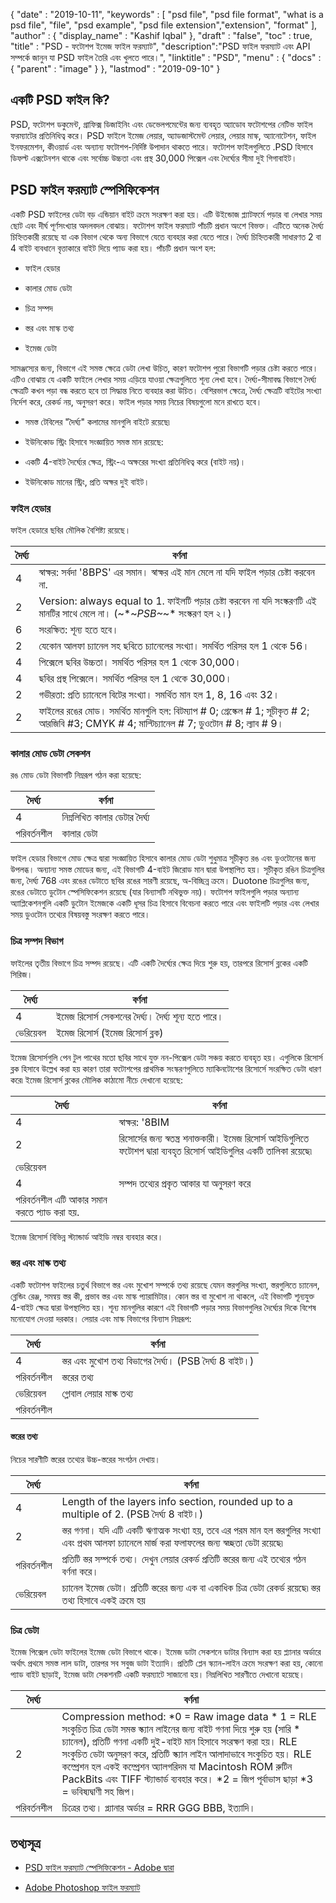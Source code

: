 {
  "date" : "2019-10-11",
  "keywords" : [ "psd file", "psd file format", "what is a psd file", "file", "psd example", "psd file extension","extension", "format" ],
  "author" : {
    "display_name" : "Kashif Iqbal"
},
  "draft" : "false",
  "toc" : true,
  "title" : "PSD - ফটোশপ ইমেজ ফাইল ফরম্যাট",
  "description":"PSD ফাইল ফরম্যাট এবং API সম্পর্কে জানুন যা PSD ফাইল তৈরি এবং খুলতে পারে।",
  "linktitle" : "PSD",
  "menu" : {
    "docs" : {
      "parent" : "image"
}
},
  "lastmod" : "2019-09-10"
}

## একটি PSD ফাইল কি?

PSD, ফটোশপ ডকুমেন্ট, গ্রাফিক্স ডিজাইনিং এবং ডেভেলপমেন্টের জন্য ব্যবহৃত অ্যাডোব ফটোশপের নেটিভ ফাইল ফরম্যাটের প্রতিনিধিত্ব করে। PSD ফাইলে ইমেজ লেয়ার, অ্যাডজাস্টমেন্ট লেয়ার, লেয়ার মাস্ক, অ্যানোটেশন, ফাইল ইনফরমেশন, কীওয়ার্ড এবং অন্যান্য ফটোশপ-নির্দিষ্ট উপাদান থাকতে পারে। ফটোশপ ফাইলগুলিতে .PSD হিসাবে ডিফল্ট এক্সটেনশন থাকে এবং সর্বোচ্চ উচ্চতা এবং প্রস্থ 30,000 পিক্সেল এবং দৈর্ঘ্যের সীমা দুই গিগাবাইট।

## PSD ফাইল ফরম্যাট স্পেসিফিকেশন ##

একটি PSD ফাইলের ডেটা বড় এন্ডিয়ান বাইট ক্রমে সংরক্ষণ করা হয়। এটি উইন্ডোজ প্ল্যাটফর্মে পড়ার বা লেখার সময় ছোট এবং দীর্ঘ পূর্ণসংখ্যার অদলবদল বোঝায়। ফটোশপ ফাইল ফরম্যাট পাঁচটি প্রধান অংশে বিভক্ত। এটিতে অনেক দৈর্ঘ্য চিহ্নিতকারী রয়েছে যা এক বিভাগ থেকে অন্য বিভাগে যেতে ব্যবহার করা যেতে পারে। দৈর্ঘ্য চিহ্নিতকারী সাধারণত 2 বা 4 বাইট ব্যবধানে বৃত্তাকারে বাইট দিয়ে প্যাড করা হয়। পাঁচটি প্রধান অংশ হল:

* ফাইল হেডার

* কালার মোড ডেটা

* চিত্র সম্পদ

* স্তর এবং মাস্ক তথ্য

* ইমেজ ডেটা


সামঞ্জস্যের জন্য, বিভাগে এই সমস্ত ক্ষেত্রে ডেটা লেখা উচিত, কারণ ফটোশপ পুরো বিভাগটি পড়ার চেষ্টা করতে পারে। এটিও বোঝায় যে একটি ফাইলে লেখার সময় এড়িয়ে যাওয়া ক্ষেত্রগুলিতে শূন্য লেখা হবে। দৈর্ঘ্য-সীমাবদ্ধ বিভাগে দৈর্ঘ্য ক্ষেত্রটি কখন পড়া বন্ধ করতে হবে তা সিদ্ধান্ত নিতে ব্যবহার করা উচিত। বেশিরভাগ ক্ষেত্রে, দৈর্ঘ্য ক্ষেত্রটি বাইটের সংখ্যা নির্দেশ করে, রেকর্ড নয়, অনুসরণ করে। ফাইল পড়ার সময় নিচের বিষয়গুলো মনে রাখতে হবে।

* সমস্ত টেবিলের "দৈর্ঘ্য" কলামের মানগুলি বাইটে রয়েছে৷

* ইউনিকোড স্ট্রিং হিসাবে সংজ্ঞায়িত সমস্ত মান রয়েছে:

* একটি 4-বাইট দৈর্ঘ্যের ক্ষেত্র, স্ট্রিং-এ অক্ষরের সংখ্যা প্রতিনিধিত্ব করে (বাইট নয়)।

* ইউনিকোড মানের স্ট্রিং, প্রতি অক্ষর দুই বাইট।


### ফাইল হেডার ###

ফাইল হেডারে ছবির মৌলিক বৈশিষ্ট্য রয়েছে।

|দৈর্ঘ্য | বর্ণনা
---|---|
|4|স্বাক্ষর: সর্বদা '8BPS' এর সমান। স্বাক্ষর এই মান মেলে না যদি ফাইল পড়ার চেষ্টা করবেন না.
|2|Version: always equal to 1. ফাইলটি পড়ার চেষ্টা করবেন না যদি সংস্করণটি এই মানটির সাথে মেলে না। (~*~*PSB~*~* সংস্করণ হল ২।)
|6|সংরক্ষিত: শূন্য হতে হবে।
|2|যেকোন আলফা চ্যানেল সহ ছবিতে চ্যানেলের সংখ্যা। সমর্থিত পরিসর হল 1 থেকে 56।
|4|পিক্সেলে ছবির উচ্চতা। সমর্থিত পরিসর হল 1 থেকে 30,000।
|4|ছবির প্রস্থ পিক্সেলে। সমর্থিত পরিসর হল 1 থেকে 30,000।
|2|গভীরতা: প্রতি চ্যানেলে বিটের সংখ্যা। সমর্থিত মান হল 1, 8, 16 এবং 32।
|2|ফাইলের রঙের মোড। সমর্থিত মানগুলি হল: বিটম্যাপ # 0; গ্রেস্কেল # 1; সূচীকৃত # 2; আরজিবি #3; CMYK # 4; মাল্টিচ্যানেল # 7; ডুওটোন # 8; ল্যাব # 9।

### কালার মোড ডেটা সেকশন ###

রঙ মোড ডেটা বিভাগটি নিম্নরূপ গঠন করা হয়েছে:


|দৈর্ঘ্য | বর্ণনা
---|---|
|4|নিম্নলিখিত কালার ডেটার দৈর্ঘ্য
|পরিবর্তনশীল|কালার ডেটা

ফাইল হেডার বিভাগে মোড ক্ষেত্র দ্বারা সংজ্ঞায়িত হিসাবে কালার মোড ডেটা শুধুমাত্র সূচীকৃত রঙ এবং ডুওটোনের জন্য উপলব্ধ। অন্যান্য সমস্ত মোডের জন্য, এই বিভাগটি 4-বাইট জিরোড মান দ্বারা উপস্থাপিত হয়। সূচীকৃত রঙিন চিত্রগুলির জন্য, দৈর্ঘ্য 768 এবং রঙের ডেটাতে ছবির রঙের সারণী রয়েছে, অ-বিচ্ছিন্ন ক্রমে। Duotone চিত্রগুলির জন্য, রঙের ডেটাতে ডুটোন স্পেসিফিকেশন রয়েছে (যার বিন্যাসটি নথিভুক্ত নয়)। ফটোশপ ফাইলগুলি পড়ার অন্যান্য অ্যাপ্লিকেশনগুলি একটি ডুটোন ইমেজকে একটি ধূসর চিত্র হিসাবে বিবেচনা করতে পারে এবং ফাইলটি পড়ার এবং লেখার সময় ডুওটোন তথ্যের বিষয়বস্তু সংরক্ষণ করতে পারে।

### চিত্র সম্পদ বিভাগ ###

ফাইলের তৃতীয় বিভাগে চিত্র সম্পদ রয়েছে। এটি একটি দৈর্ঘ্যের ক্ষেত্র দিয়ে শুরু হয়, তারপরে রিসোর্স ব্লকের একটি সিরিজ।


|দৈর্ঘ্য | বর্ণনা
---|---|
|4|ইমেজ রিসোর্স সেকশনের দৈর্ঘ্য। দৈর্ঘ্য শূন্য হতে পারে।
|ভেরিয়েবল|ইমেজ রিসোর্স (ইমেজ রিসোর্স ব্লক)

ইমেজ রিসোর্সগুলি পেন টুল পাথের মতো ছবির সাথে যুক্ত নন-পিক্সেল ডেটা সঞ্চয় করতে ব্যবহৃত হয়। এগুলিকে রিসোর্স ব্লক হিসাবে উল্লেখ করা হয় কারণ তারা ফটোশপের প্রাথমিক সংস্করণগুলিতে ম্যাকিনটোশের রিসোর্সে সংরক্ষিত ডেটা ধারণ করে৷ ইমেজ রিসোর্স ব্লকের মৌলিক কাঠামো নীচে দেখানো হয়েছে:


|দৈর্ঘ্য | বর্ণনা
---|---|
|4|স্বাক্ষর: '8BIM
|2|রিসোর্সের জন্য স্বতন্ত্র শনাক্তকারী। ইমেজ রিসোর্স আইডিগুলিতে ফটোশপ দ্বারা ব্যবহৃত রিসোর্স আইডিগুলির একটি তালিকা রয়েছে৷
|ভেরিয়েবল
|4|সম্পদ তথ্যের প্রকৃত আকার যা অনুসরণ করে
|পরিবর্তনশীল এটি আকার সমান করতে প্যাড করা হয়.

ইমেজ রিসোর্স বিভিন্ন স্ট্যান্ডার্ড আইডি নম্বর ব্যবহার করে।

### স্তর এবং মাস্ক তথ্য ###

একটি ফটোশপ ফাইলের চতুর্থ বিভাগে স্তর এবং মুখোশ সম্পর্কে তথ্য রয়েছে যেমন স্তরগুলির সংখ্যা, স্তরগুলিতে চ্যানেল, ব্লেন্ডিং রেঞ্জ, সমন্বয় স্তর কী, প্রভাব স্তর এবং মাস্ক প্যারামিটার। কোন স্তর বা মুখোশ না থাকলে, এই বিভাগটি শূন্যযুক্ত 4-বাইট ক্ষেত্র দ্বারা উপস্থাপিত হয়। শূন্য মানগুলির কারণে এই বিভাগটি পড়ার সময় বিভাগগুলির দৈর্ঘ্যের দিকে বিশেষ মনোযোগ দেওয়া দরকার। লেয়ার এবং মাস্ক বিভাগের বিন্যাস নিম্নরূপ:


|দৈর্ঘ্য | বর্ণনা
---|---|
|4|স্তর এবং মুখোশ তথ্য বিভাগের দৈর্ঘ্য। (PSB দৈর্ঘ্য 8 বাইট।)
|পরিবর্তনশীল|স্তরের তথ্য
|ভেরিয়েবল|গ্লোবাল লেয়ার মাস্ক তথ্য
|পরিবর্তনশীল

#### স্তরের তথ্য ####

নিচের সারণীটি স্তরের তথ্যের উচ্চ-স্তরের সংগঠন দেখায়।


|দৈর্ঘ্য | বর্ণনা
---|---|
|4|Length of the layers info section, rounded up to a multiple of 2. (PSB দৈর্ঘ্য 8 বাইট।)
|2|স্তর গণনা। যদি এটি একটি ঋণাত্মক সংখ্যা হয়, তবে এর পরম মান হল স্তরগুলির সংখ্যা এবং প্রথম আলফা চ্যানেলে মার্জ করা ফলাফলের জন্য স্বচ্ছতা ডেটা রয়েছে৷
|পরিবর্তনশীল|প্রতিটি স্তর সম্পর্কে তথ্য। দেখুন লেয়ার রেকর্ড প্রতিটি স্তরের জন্য এই তথ্যের গঠন বর্ণনা করে।
|ভেরিয়েবল|চ্যানেল ইমেজ ডেটা। প্রতিটি স্তরের জন্য এক বা একাধিক চিত্র ডেটা রেকর্ড রয়েছে৷ স্তর তথ্য হিসাবে একই ক্রমে হয়

### চিত্র ডেটা ###

ইমেজ পিক্সেল ডেটা ফাইলের ইমেজ ডেটা বিভাগে থাকে। ইমেজ ডাটা সেকশনে ডাটার বিন্যাস করা হয় প্ল্যানার অর্ডারে অর্থাৎ প্রথমে সমস্ত লাল ডাটা, তারপর সব সবুজ ডাটা ইত্যাদি। প্রতিটি প্লেন স্ক্যান-লাইন ক্রমে সংরক্ষণ করা হয়, কোনো প্যাড বাইট ছাড়াই, ইমেজ ডাটা সেকশনটি একটি ফরম্যাটে সাজানো হয়। নিম্নলিখিত সারণীতে দেখানো হয়েছে।

|দৈর্ঘ্য | বর্ণনা
---|---|
|2|Compression method: *0 = Raw image data * 1 = RLE সংকুচিত চিত্র ডেটা সমস্ত স্ক্যান লাইনের জন্য বাইট গণনা দিয়ে শুরু হয় (সারি * চ্যানেল), প্রতিটি গণনা একটি দুই-বাইট মান হিসাবে সংরক্ষণ করা হয়। RLE সংকুচিত ডেটা অনুসরণ করে, প্রতিটি স্ক্যান লাইন আলাদাভাবে সংকুচিত হয়। RLE কম্প্রেশন হল একই কম্প্রেশন অ্যালগরিদম যা Macintosh ROM রুটিন PackBits এবং TIFF স্ট্যান্ডার্ড ব্যবহার করে। *2 = জিপ পূর্বাভাস ছাড়া *3 = ভবিষ্যদ্বাণী সহ জিপ।
|পরিবর্তনশীল|চিত্রের তথ্য। প্ল্যানার অর্ডার = RRR GGG BBB, ইত্যাদি।

## তথ্যসূত্র ##

* [PSD ফাইল ফরম্যাট স্পেসিফিকেশন - Adobe দ্বারা](https://www.adobe.com/devnet-apps/photoshop/fileformatashtml/#50577409_pgfId-1030196)

* [Adobe Photoshop ফাইল ফরম্যাট](https://en.wikipedia.org/wiki/Adobe_Photoshop#File_format)


